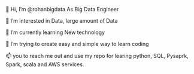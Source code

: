 👋 Hi, I’m @rohanbigdata As Big Data Engineer

👀 I’m interested in Data, large amount of Data 

🌱 I’m currently learning New technology 

💞️ I’m trying to create easy and simple way to learn coding 

📫 you to reach me out and use my repo for learing python, SQL, Pysaprk, Spark, scala and AWS services. 
